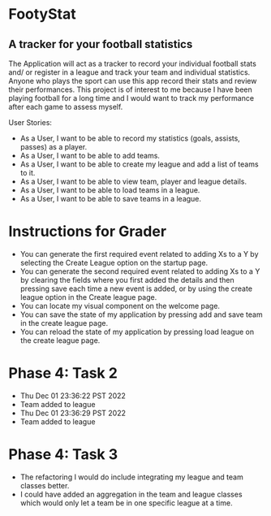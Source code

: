 # FootyStat

## A tracker for your football statistics

The Application will act as a tracker to record your individual football stats and/ or register in a league and track your team and individual statistics. Anyone who plays the sport can use this app record their stats and review their performances. This project is of interest to me because I have been playing football for a long time and I would want to track my performance after each game to assess myself. 



User Stories:
- As a User, I want to be able to record my statistics (goals, assists, passes) as a player.
- As a User, I want to be able to add teams.
- As a User, I want to be able to create my league and add a list of teams to it.
- As a User, I want to be able to view team, player and league details.
- As a User, I want to be able to load teams in a league.
- As a User, I want to be able to save teams in a league.

# Instructions for Grader

- You can generate the first required event related to adding Xs to a Y by selecting the Create League option on the startup page.
- You can generate the second required event related to adding Xs to a Y by clearing the fields where you first added the details and then pressing save each time a new event is added, or by using the create league option in the Create league page.
- You can locate my visual component on the welcome page.
- You can save the state of my application by pressing add and save team in the create league page.
- You can reload the state of my application by pressing load league on the create league page.

# Phase 4: Task 2
- Thu Dec 01 23:36:22 PST 2022
- Team added to league
- Thu Dec 01 23:36:29 PST 2022
- Team added to league

# Phase 4: Task 3
- The refactoring I would do include integrating my league and team classes better.
- I could have added an aggregation in the team and league classes which would only let a team be in
    one specific league at a time.